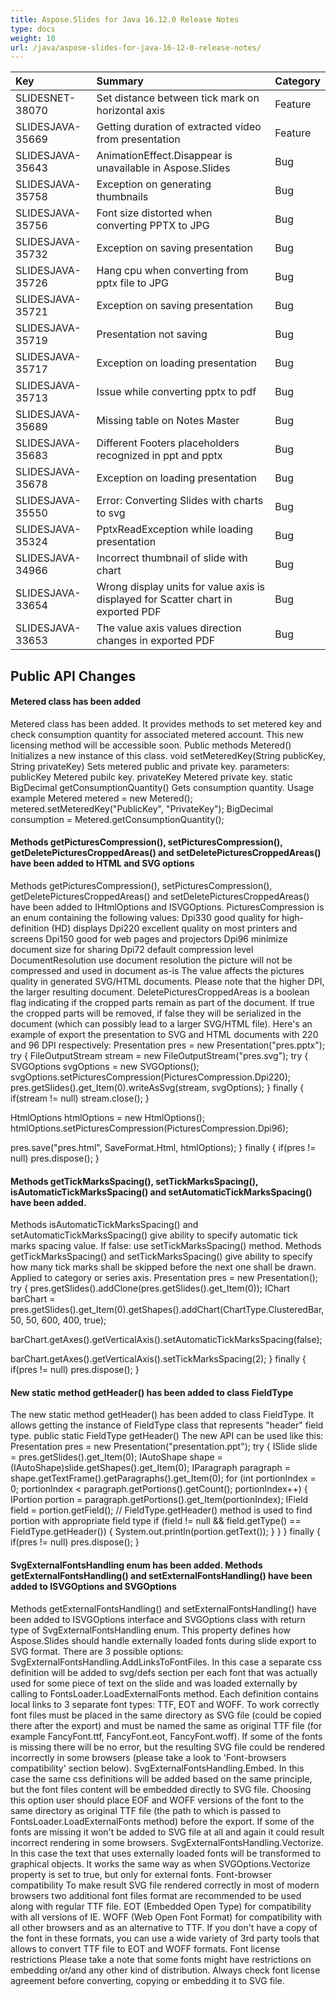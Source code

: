 ```yaml
---
title: Aspose.Slides for Java 16.12.0 Release Notes
type: docs
weight: 10
url: /java/aspose-slides-for-java-16-12-0-release-notes/
---
```


|**Key**|**Summary**|**Category**|
| :- | :- | :- |
|SLIDESNET-38070|Set distance between tick mark on horizontal axis|Feature|
|SLIDESJAVA-35669|Getting duration of extracted video from presentation|Feature|
|SLIDESJAVA-35643|AnimationEffect.Disappear is unavailable in Aspose.Slides|Bug|
|SLIDESJAVA-35758|Exception on generating thumbnails|Bug|
|SLIDESJAVA-35756|Font size distorted when converting PPTX to JPG|Bug|
|SLIDESJAVA-35732|Exception on saving presentation|Bug|
|SLIDESJAVA-35726|Hang cpu when converting from pptx file to JPG|Bug|
|SLIDESJAVA-35721|Exception on saving presentation|Bug|
|SLIDESJAVA-35719|Presentation not saving|Bug|
|SLIDESJAVA-35717|Exception on loading presentation|Bug|
|SLIDESJAVA-35713|Issue while converting pptx to pdf|Bug|
|SLIDESJAVA-35689|Missing table on Notes Master|Bug|
|SLIDESJAVA-35683|Different Footers placeholders recognized in ppt and pptx|Bug|
|SLIDESJAVA-35678|Exception on loading presentation|Bug|
|SLIDESJAVA-35550|Error: Converting Slides with charts to svg|Bug|
|SLIDESJAVA-35324|PptxReadException while loading presentation|Bug|
|SLIDESJAVA-34966|Incorrect thumbnail of slide with chart|Bug|
|SLIDESJAVA-33654|Wrong display units for value axis is displayed for Scatter chart in exported PDF|Bug|
|SLIDESJAVA-33653|The value axis values direction changes in exported PDF|Bug|
## **Public API Changes**
#### **Metered class has been added**
Metered class has been added. It provides methods to set metered key and check consumption quantity for associated metered account. This new licensing method will be accessible soon. Public methods Metered() Initializes a new instance of this class. void setMeteredKey(String publicKey, String privateKey) Sets metered public and private key. parameters: publicKey Metered pubilc key. privateKey Metered private key. static BigDecimal getConsumptionQuantity() Gets consumption quantity.
Usage example 
Metered metered = new Metered();
metered.setMeteredKey("PublicKey", "PrivateKey");
BigDecimal consumption = Metered.getConsumptionQuantity();
#### **Methods getPicturesCompression(), setPicturesCompression(), getDeletePicturesCroppedAreas() and setDeletePicturesCroppedAreas() have been added to HTML and SVG options**
Methods getPicturesCompression(), setPicturesCompression(), getDeletePicturesCroppedAreas() and setDeletePicturesCroppedAreas() have been added to IHtmlOptions and ISVGOptions. 
PicturesCompression is an enum containing the following values:
Dpi330 good quality for high-definition (HD) displays Dpi220 excellent quality on most printers and screens Dpi150 good for web pages and projectors Dpi96 minimize document size for sharing Dpi72 default compression level DocumentResolution use document resolution the picture will not be compressed and used in document as-is
The value affects the pictures quality in generated SVG/HTML documents. Please note that the higher DPI, the larger resulting document.
DeletePicturesCroppedAreas is a boolean flag indicating if the cropped parts remain as part of the document. If true the cropped parts will be removed, if false they will be serialized in the document (which can possibly lead to a larger SVG/HTML file).
Here's an example of export the presentation to SVG and HTML documents with 220 and 96 DPI respectively: 
Presentation pres = new Presentation("pres.pptx");
try
{
FileOutputStream stream = new FileOutputStream("pres.svg");
try
{
SVGOptions svgOptions = new SVGOptions();
svgOptions.setPicturesCompression(PicturesCompression.Dpi220);
pres.getSlides().get_Item(0).writeAsSvg(stream, svgOptions);
} finally {
if(stream != null) stream.close();
} 

HtmlOptions htmlOptions = new HtmlOptions();
htmlOptions.setPicturesCompression(PicturesCompression.Dpi96); 

pres.save("pres.html", SaveFormat.Html, htmlOptions);
} finally {
if(pres != null) pres.dispose();
}
#### **Methods getTickMarksSpacing(), setTickMarksSpacing(), isAutomaticTickMarksSpacing() and setAutomaticTickMarksSpacing() have been added.**
Methods isAutomaticTickMarksSpacing() and setAutomaticTickMarksSpacing() give ability to specify automatic tick marks spacing value. If false: use setTickMarksSpacing() method.
Methods getTickMarksSpacing() and setTickMarksSpacing() give ability to specify how many tick marks shall be skipped before the next one shall be drawn. Applied to category or series axis. 
Presentation pres = new Presentation();
try
{
pres.getSlides().addClone(pres.getSlides().get_Item(0));
IChart barChart = pres.getSlides().get_Item(0).getShapes().addChart(ChartType.ClusteredBar, 50, 50, 600, 400, true); 


barChart.getAxes().getVerticalAxis().setAutomaticTickMarksSpacing(false); 

barChart.getAxes().getVerticalAxis().setTickMarksSpacing(2);
} finally {
if(pres != null) pres.dispose();
}
#### **New static method getHeader() has been added to class FieldType**
The new static method getHeader() has been added to class FieldType. It allows getting the instance of FieldType class that represents "header" field type.
public static FieldType getHeader()
The new API can be used like this: 
Presentation pres = new Presentation("presentation.ppt");
try
{
ISlide slide = pres.getSlides().get_Item(0);
IAutoShape shape = (IAutoShape)slide.getShapes().get_Item(0);
IParagraph paragraph = shape.getTextFrame().getParagraphs().get_Item(0);
for (int portionIndex = 0; portionIndex < paragraph.getPortions().getCount(); portionIndex++)
{
IPortion portion = paragraph.getPortions().get_Item(portionIndex);
IField field = portion.getField();
// FieldType.getHeader() method is used to find portion with appropriate field type
if (field != null && field.getType() == FieldType.getHeader()) 
{
System.out.println(portion.getText());
}
}
} finally {
if(pres != null) pres.dispose();
}
#### **SvgExternalFontsHandling enum has been added. Methods getExternalFontsHandling() and setExternalFontsHandling() have been added to ISVGOptions and SVGOptions**
Methods getExternalFontsHandling() and setExternalFontsHandling() have been added to ISVGOptions interface and SVGOptions class with return type of SvgExternalFontsHandling enum.
This property defines how Aspose.Slides should handle externally loaded fonts during slide export to SVG format.
There are 3 possible options:
SvgExternalFontsHandling.AddLinksToFontFiles. In this case a separate css definition will be added to svg/defs section per each font that was actually used for some piece of text on the slide and was loaded externally by calling to FontsLoader.LoadExternalFonts method. Each definition contains local links to 3 separate font types: TTF, EOT and WOFF. To work correctly font files must be placed in the same directory as SVG file (could be copied there after the export) and must be named the same as original TTF file (for example FancyFont.ttf, FancyFont.eot, FancyFont.woff). If some of the fonts is missing there will be no error, but the resulting SVG file could be rendered incorrectly in some browsers (please take a look to 'Font-browsers compatibility' section below). SvgExternalFontsHandling.Embed. In this case the same css definitions will be added based on the same principle, but the font files content will be embedded directly to SVG file. Choosing this option user should place EOF and WOFF versions of the font to the same directory as original TTF file (the path to which is passed to FontsLoader.LoadExternalFonts method) before the export. If some of the fonts are missing it won't be added to SVG file at all and again it could result incorrect rendering in some browsers. SvgExternalFontsHandling.Vectorize. In this case the text that uses externally loaded fonts will be transformed to graphical objects. It works the same way as when SVGOptions.Vectorize property is set to true, but only for external fonts.
Font-browser compatibility
To make result SVG file rendered correctly in most of modern browsers two additional font files format are recommended to be used along with regular TTF file.
EOT (Embedded Open Type) for compatibility with all versions of IE. WOFF (Web Open Font Format) for compatibility with all other browsers and as an alternative to TTF.
If you don't have a copy of the font in these formats, you can use a wide variety of 3rd party tools that allows to convert TTF file to EOT and WOFF formats.
Font license restrictions
Please take a note that some fonts might have restrictions on embedding or/and any other kind of distribution. Always check font license agreement before converting, copying or embedding it to SVG file.

